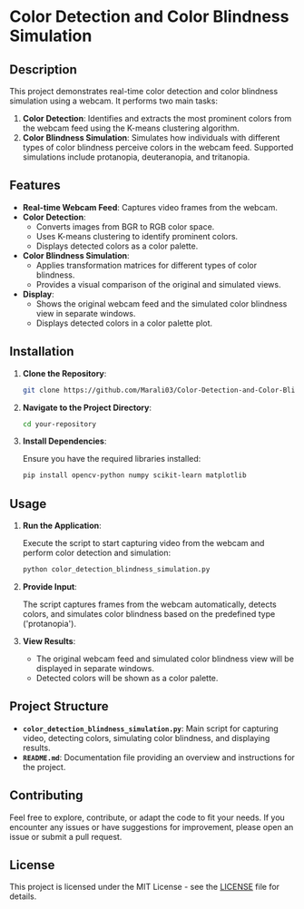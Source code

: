 # Color Detection and Color Blindness Simulation

## Description

This project demonstrates real-time color detection and color blindness simulation using a webcam. It performs two main tasks:

1. **Color Detection**: Identifies and extracts the most prominent colors from the webcam feed using the K-means clustering algorithm.
2. **Color Blindness Simulation**: Simulates how individuals with different types of color blindness perceive colors in the webcam feed. Supported simulations include protanopia, deuteranopia, and tritanopia.

## Features

- **Real-time Webcam Feed**: Captures video frames from the webcam.
- **Color Detection**:
  - Converts images from BGR to RGB color space.
  - Uses K-means clustering to identify prominent colors.
  - Displays detected colors as a color palette.
- **Color Blindness Simulation**:
  - Applies transformation matrices for different types of color blindness.
  - Provides a visual comparison of the original and simulated views.
- **Display**:
  - Shows the original webcam feed and the simulated color blindness view in separate windows.
  - Displays detected colors in a color palette plot.

## Installation

1. **Clone the Repository**:

    ```bash
    git clone https://github.com/Marali03/Color-Detection-and-Color-Blindness-Simulation.git
    ```

2. **Navigate to the Project Directory**:

    ```bash
    cd your-repository
    ```

3. **Install Dependencies**:

    Ensure you have the required libraries installed:

    ```bash
    pip install opencv-python numpy scikit-learn matplotlib
    ```

## Usage

1. **Run the Application**:

    Execute the script to start capturing video from the webcam and perform color detection and simulation:

    ```bash
    python color_detection_blindness_simulation.py
    ```

2. **Provide Input**:

    The script captures frames from the webcam automatically, detects colors, and simulates color blindness based on the predefined type ('protanopia').

3. **View Results**:

    - The original webcam feed and simulated color blindness view will be displayed in separate windows.
    - Detected colors will be shown as a color palette.

## Project Structure

- **`color_detection_blindness_simulation.py`**: Main script for capturing video, detecting colors, simulating color blindness, and displaying results.
- **`README.md`**: Documentation file providing an overview and instructions for the project.


## Contributing

Feel free to explore, contribute, or adapt the code to fit your needs. If you encounter any issues or have suggestions for improvement, please open an issue or submit a pull request.

## License

This project is licensed under the MIT License - see the [LICENSE](LICENSE) file for details.
